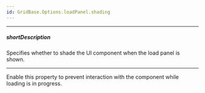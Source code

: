 ```yaml
---
id: GridBase.Options.loadPanel.shading
---
```

---
##### shortDescription
Specifies whether to shade the UI component when the load panel is shown.

---
Enable this property to prevent interaction with the component while loading is in progress.